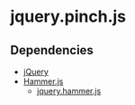 # jquery.pinch.js



## Dependencies

- [jQuery](https://github.com/jquery/jquery)
- [Hammer.js](https://github.com/EightMedia/hammer.js)
    - [jquery.hammer.js](https://github.com/EightMedia/hammer.js/blob/master/plugins/jquery.hammer.js)